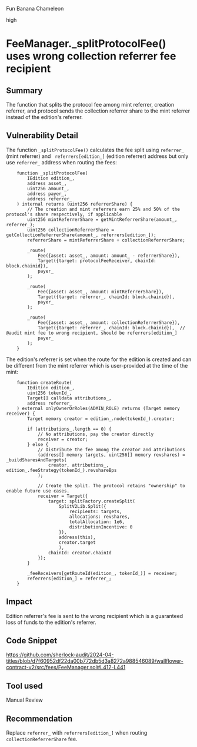 Fun Banana Chameleon

high

# FeeManager._splitProtocolFee() uses wrong collection referrer fee recipient

## Summary

The function that splits the protocol fee among mint referrer, creation referrer, and protocol sends the collection referrer share to the mint referrer instead of the edition's referrer.

## Vulnerability Detail

The function `_splitProtocolFee()` calculates the fee split using `referrer_` (mint referrer) and ` referrers[edition_]` (edition referrer) address but only use `referrer_` address when routing the fees:

```solidity
    function _splitProtocolFee(
        IEdition edition_,
        address asset_,
        uint256 amount_,
        address payer_,
        address referrer_
    ) internal returns (uint256 referrerShare) {
        // The creation and mint referrers earn 25% and 50% of the protocol's share respectively, if applicable
        uint256 mintReferrerShare = getMintReferrerShare(amount_, referrer_);
        uint256 collectionReferrerShare = getCollectionReferrerShare(amount_, referrers[edition_]);
        referrerShare = mintReferrerShare + collectionReferrerShare;

        _route(
            Fee({asset: asset_, amount: amount_ - referrerShare}),
            Target({target: protocolFeeReceiver, chainId: block.chainid}),
            payer_
        );

        _route(
            Fee({asset: asset_, amount: mintReferrerShare}),
            Target({target: referrer_, chainId: block.chainid}),
            payer_
        );

        _route(
            Fee({asset: asset_, amount: collectionReferrerShare}),
            Target({target: referrer_, chainId: block.chainid}),  // @audit mint fee to wrong recipient, should be referrers[edition_]
            payer_
        );
    }
```

The edition's referrer is set when the route for the edition is created and can be different from the mint referrer which is user-provided at the time of the mint:

```solidity
    function createRoute(
        IEdition edition_,
        uint256 tokenId_,
        Target[] calldata attributions_,
        address referrer_
    ) external onlyOwnerOrRoles(ADMIN_ROLE) returns (Target memory receiver) {
        Target memory creator = edition_.node(tokenId_).creator;

        if (attributions_.length == 0) {
            // No attributions, pay the creator directly
            receiver = creator;
        } else {
            // Distribute the fee among the creator and attributions
            (address[] memory targets, uint256[] memory revshares) = _buildSharesAndTargets(
                creator, attributions_, edition_.feeStrategy(tokenId_).revshareBps
            );

            // Create the split. The protocol retains "ownership" to enable future use cases.
            receiver = Target({
                target: splitFactory.createSplit(
                    SplitV2Lib.Split({
                        recipients: targets,
                        allocations: revshares,
                        totalAllocation: 1e6,
                        distributionIncentive: 0
                    }),
                    address(this),
                    creator.target
                    ),
                chainId: creator.chainId
            });
        }

        _feeReceivers[getRouteId(edition_, tokenId_)] = receiver;
        referrers[edition_] = referrer_;
    }
```

## Impact

Edition referrer's fee is sent to the wrong recipient which is a guaranteed loss of funds to the edition's referrer.

## Code Snippet

https://github.com/sherlock-audit/2024-04-titles/blob/d7f60952df22da00b772db5d3a8272a988546089/wallflower-contract-v2/src/fees/FeeManager.sol#L412-L441

## Tool used

Manual Review

## Recommendation

Replace `referrer_` with `referrers[edition_]` when routing `collectionReferrerShare` fee.